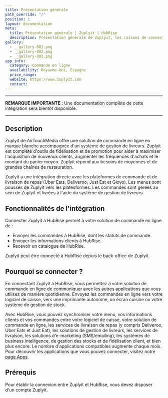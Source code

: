 ```yaml
---
title: Présentation générale
path_override: "/"
position: 1
layout: documentation
meta:
  title: Présentation générale | Zuplyit | HubRise
  description: Présentation générale de Zuplyit, les raisons de connecter Zuplyit à HubRise et les fonctionnalités de l'intégration avec HubRise.
gallery:
  - __gallery-001.png
  - __gallery-002.png
  - __gallery-003.png
app_info:
  category: Commande en ligne
  availability: Royaume-Uni, Espagne
  price_range:
  website: https://www.zuplyit.com
  contact:
---
```


---

**REMARQUE IMPORTANTE :** Une documentation complète de cette intégration sera bientôt disponible.

---

## Description

Zuplyit de AirTouchMedia offre une solution de commande en ligne en marque blanche accompagnée d'un système de gestion de livreurs. Zuplyit est complété d'outils de fidélisation et de promotion pour aider à maximiser l'acquisition de nouveaux clients, augmenter les fréquences d'achats et le montant du panier moyen. Zuplyit répond aux besoins de moyennes et de grandes chaînes de restauration.

Zuplyit a une intégration directe avec les plateformes de commande et de livraison de repas (Uber Eats, Deliveroo, Just Eat et Glovo). Les menus sont poussés de Zuplyit vers les platesformes. Les commandes sont gérées au sein de Zuplyit et livrées à l'aide du système de gestion de livreurs.

## Fonctionnalités de l'intégration

Connecter Zuplyit à HubRise permet à votre solution de commande en ligne de :

- Envoyer les commandes à HubRise, dont les statuts de commande.
- Envoyer les informations clients à HubRise.
- Recevoir un catalogue de HubRise.

Zuplyit peut être connecté à HubRise depuis le back-office de Zuplyit.

## Pourquoi se connecter ?

En connectant Zuplyit à HubRise, vous permettez à votre soluiton de commande en ligne de communiquer avec les autres applications que vous utilisez de manière quotidienne. Envoyez les commandes en ligne vers votre logiciel de caisse, vers une imprimante autonome, un écran cuisine ou votre système de gestion de stock.

Avec HubRise, vous pouvez synchroniser votre menu, vos informations clients et vos commandes entre votre logiciel de caisse, votre solution de commande en ligne, les services de livraison de repas (y compris Deliveroo, Uber Eats et Just Eat), les solutions de gestion de livreurs, les services de livraison, les solutions d'e-marketing (SMS/emailing), les systèmes de business intelligence, de gestion des stocks et de fidélisation client, et bien plus encore. Le nombre d'applications compatibles augmente chaque mois. Pour découvrir les applications que vous pouvez connecter, visitez notre [page Apps](/apps).

## Prérequis

Pour établir la connexion entre Zuplyit et HubRise, vous devez disposer d'un compte Zuplyit.
